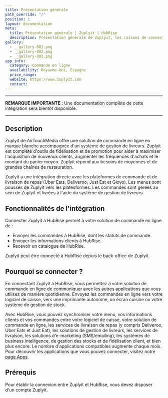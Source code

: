 ```yaml
---
title: Présentation générale
path_override: "/"
position: 1
layout: documentation
meta:
  title: Présentation générale | Zuplyit | HubRise
  description: Présentation générale de Zuplyit, les raisons de connecter Zuplyit à HubRise et les fonctionnalités de l'intégration avec HubRise.
gallery:
  - __gallery-001.png
  - __gallery-002.png
  - __gallery-003.png
app_info:
  category: Commande en ligne
  availability: Royaume-Uni, Espagne
  price_range:
  website: https://www.zuplyit.com
  contact:
---
```


---

**REMARQUE IMPORTANTE :** Une documentation complète de cette intégration sera bientôt disponible.

---

## Description

Zuplyit de AirTouchMedia offre une solution de commande en ligne en marque blanche accompagnée d'un système de gestion de livreurs. Zuplyit est complété d'outils de fidélisation et de promotion pour aider à maximiser l'acquisition de nouveaux clients, augmenter les fréquences d'achats et le montant du panier moyen. Zuplyit répond aux besoins de moyennes et de grandes chaînes de restauration.

Zuplyit a une intégration directe avec les plateformes de commande et de livraison de repas (Uber Eats, Deliveroo, Just Eat et Glovo). Les menus sont poussés de Zuplyit vers les platesformes. Les commandes sont gérées au sein de Zuplyit et livrées à l'aide du système de gestion de livreurs.

## Fonctionnalités de l'intégration

Connecter Zuplyit à HubRise permet à votre solution de commande en ligne de :

- Envoyer les commandes à HubRise, dont les statuts de commande.
- Envoyer les informations clients à HubRise.
- Recevoir un catalogue de HubRise.

Zuplyit peut être connecté à HubRise depuis le back-office de Zuplyit.

## Pourquoi se connecter ?

En connectant Zuplyit à HubRise, vous permettez à votre soluiton de commande en ligne de communiquer avec les autres applications que vous utilisez de manière quotidienne. Envoyez les commandes en ligne vers votre logiciel de caisse, vers une imprimante autonome, un écran cuisine ou votre système de gestion de stock.

Avec HubRise, vous pouvez synchroniser votre menu, vos informations clients et vos commandes entre votre logiciel de caisse, votre solution de commande en ligne, les services de livraison de repas (y compris Deliveroo, Uber Eats et Just Eat), les solutions de gestion de livreurs, les services de livraison, les solutions d'e-marketing (SMS/emailing), les systèmes de business intelligence, de gestion des stocks et de fidélisation client, et bien plus encore. Le nombre d'applications compatibles augmente chaque mois. Pour découvrir les applications que vous pouvez connecter, visitez notre [page Apps](/apps).

## Prérequis

Pour établir la connexion entre Zuplyit et HubRise, vous devez disposer d'un compte Zuplyit.
